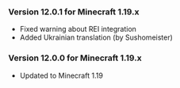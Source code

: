 ### Version 12.0.1 for Minecraft 1.19.x

- Fixed warning about REI integration
- Added Ukrainian translation (by Sushomeister)

### Version 12.0.0 for Minecraft 1.19.x

- Updated to Minecraft 1.19